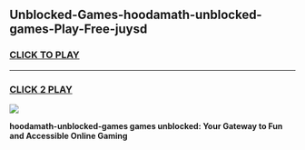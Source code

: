 
## Unblocked-Games-hoodamath-unblocked-games-Play-Free-juysd
<h3>
<a href="https://premium76.site?title=hoodamath-unblocked-games&ref=15A">CLICK TO PLAY</a></h3>
<hr>

<h3>
<a href="https://premium76.site?title=hoodamath-unblocked-games&ref=15A">CLICK 2 PLAY</a>
  
</h3>

<a href="https://premium76.site?title=hoodamath-unblocked-games&ref=15A"><img src="https://clearcache.store/games.png"></a>


**hoodamath-unblocked-games games unblocked: Your Gateway to Fun and Accessible Online Gaming**
